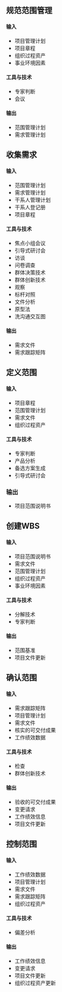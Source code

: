 ## 规范范围管理
#### 输入
* 项目管理计划
* 项目章程
* 组织过程资产
* 事业环境因素

#### 工具与技术
* 专家判断
* 会议

#### 输出
* 范围管理计划
* 需求管理计划

## 收集需求
#### 输入
* 范围管理计划
* 需求管理计划
* 干系人管理计划
* 干系人登记册
* 项目章程

#### 工具与技术
* 焦点小组会议
* 引导式研讨会
* 访谈
* 问卷调查
* 群体决策技术
* 群体创新技术
* 观察
* 标杆对照
* 文件分析
* 原型法
* 洗沟通交互图

#### 输出
* 需求文件
* 需求跟踪矩阵

## 定义范围
#### 输入
* 项目章程
* 范围管理计划
* 需求文件
* 组织过程资产

#### 工具与技术
* 专家判断
* 产品分析
* 备选方案生成
* 引导式研讨会

### 输出
* 项目范围说明书

## 创建WBS
#### 输入
* 项目范围说明书
* 需求文件
* 范围管理计划
* 组织过程资产
* 事业环境因素

#### 工具与技术
* 分解技术
* 专家判断

#### 输出
* 范围基准
* 项目文件更新

## 确认范围
#### 输入
* 需求跟踪矩阵
* 项目管理计划
* 需求文件
* 核实的可交付成果
* 工作绩效数据


#### 工具与技术
* 检查
* 群体创新技术

#### 输出
* 验收的可交付成果
* 变更请求
* 工作绩效信息
* 项目文件更新

## 控制范围
#### 输入
* 工作绩效数据
* 项目管理计划
* 需求文件
* 需求跟踪矩阵
* 组织过程资产

#### 工具与技术
* 偏差分析

#### 输出
* 工作绩效信息
* 变更请求
* 项目文件更新
* 组织过程资产更新
